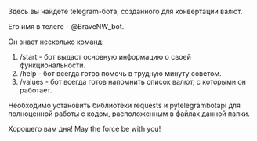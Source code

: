 Здесь вы найдете telegram-бота, созданного для конвертации валют.

Его имя в телеге - @BraveNW_bot.

Он знает несколько команд:
1. /start - бот выдаст основную информацию о своей функциональности.
2. /help - бот всегда готов помочь в трудную минуту советом.
3. /values - бот всегда готов напомнить список валют, с которыми он работает.

Необходимо установить библиотеки requests и pytelegrambotapi для полноценной работы с кодом, расположенным в файлах данной папки.

Хорошего вам дня! May the force be with you!

